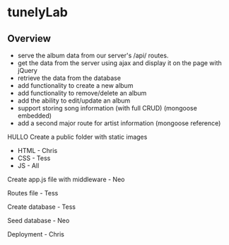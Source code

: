 # tunelyLab
## Overview
* serve the album data from our server's /api/ routes.
* get the data from the server using ajax and display it on the page with jQuery
* retrieve the data from the database
* add functionality to create a new album
* add functionality to remove/delete an album
* add the ability to edit/update an album
* support storing song information (with full CRUD) (mongoose embedded)
* add a second major route for artist information (mongoose reference)

HULLO
Create a public folder with static images
   * HTML - Chris
   * CSS - Tess
   * JS - All

Create app.js file with middleware - Neo

Routes file - Tess

Create database - Tess

Seed database - Neo

Deployment - Chris
